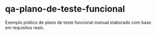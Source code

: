 # qa-plano-de-teste-funcional
Exemplo prático de plano de teste funcional manual elaborado com base em requisitos reais.

